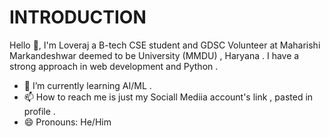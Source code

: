 # INTRODUCTION

Hello 👋, I'm Loveraj a B-tech CSE student and GDSC Volunteer at Maharishi Markandeshwar deemed to be University (MMDU) , Haryana . I have a strong approach in web development and Python .

- 🌱 I’m currently learning AI/ML .
- 📫 How to reach me is just my Sociall Mediia account's link , pasted in profile .
- 😄 Pronouns: He/Him

<!---
Loveraaj/Loveraaj is a ✨ special ✨ repository because its `README.md` (this file) appears on your GitHub profile.
You can click the Preview link to take a look at your changes.
--->
